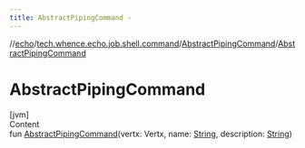 ```yaml
---
title: AbstractPipingCommand -
---
```

//[echo](../../index.md)/[tech.whence.echo.job.shell.command](../index.md)/[AbstractPipingCommand](index.md)/[AbstractPipingCommand](-abstract-piping-command.md)



# AbstractPipingCommand  
[jvm]  
Content  
fun [AbstractPipingCommand](-abstract-piping-command.md)(vertx: Vertx, name: [String](https://kotlinlang.org/api/latest/jvm/stdlib/kotlin/-string/index.html), description: [String](https://kotlinlang.org/api/latest/jvm/stdlib/kotlin/-string/index.html))  



